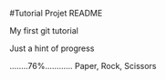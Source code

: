 #Tutorial Projet README

My first git tutorial

Just a hint of progress

........76%............
Paper, Rock, Scissors